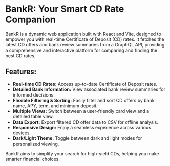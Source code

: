 # BankR: Your Smart CD Rate Companion

BankR is a dynamic web application built with React and Vite, designed to empower you with real-time Certificate of Deposit (CD) rates. It fetches the latest CD offers and bank review summaries from a GraphQL API, providing a comprehensive and interactive platform for comparing and finding the best CD rates.

## Features:
- **Real-time CD Rates:** Access up-to-date Certificate of Deposit rates.
- **Detailed Bank Information:** View associated bank review summaries for informed decisions.
- **Flexible Filtering & Sorting:** Easily filter and sort CD offers by bank name, APY, term, and minimum deposit.
- **Multiple Views:** Switch between a user-friendly card view and a detailed table view.
- **Data Export:** Export filtered CD offer data to CSV for offline analysis.
- **Responsive Design:** Enjoy a seamless experience across various devices.
- **Dark/Light Theme:** Toggle between dark and light modes for personalized viewing.

BankR aims to simplify your search for high-yield CDs, helping you make smarter financial choices.

